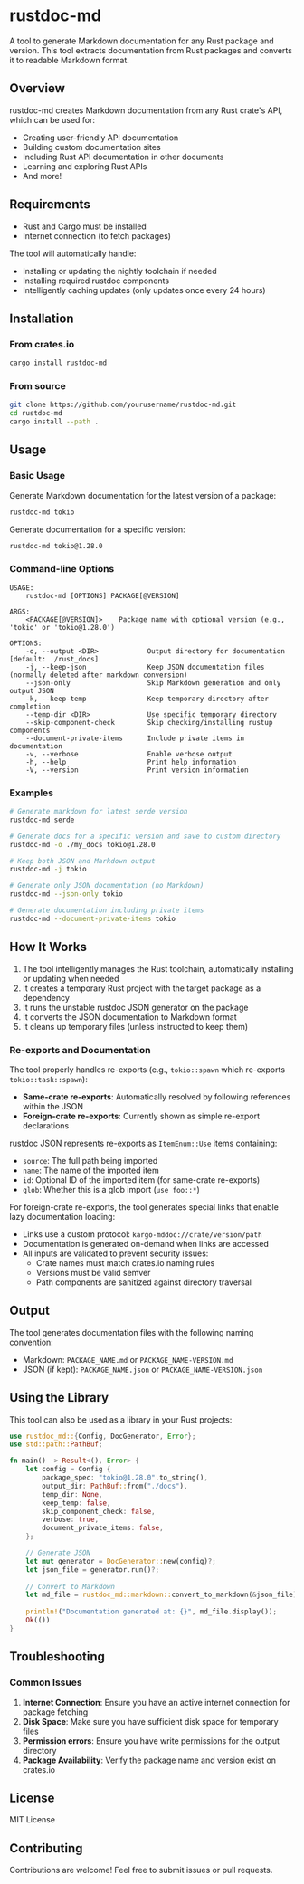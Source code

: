 # rustdoc-md

A tool to generate Markdown documentation for any Rust package and version. This tool extracts documentation from Rust packages and converts it to readable Markdown format.

## Overview

rustdoc-md creates Markdown documentation from any Rust crate's API, which can be used for:

- Creating user-friendly API documentation
- Building custom documentation sites
- Including Rust API documentation in other documents
- Learning and exploring Rust APIs
- And more!

## Requirements

- Rust and Cargo must be installed
- Internet connection (to fetch packages)

The tool will automatically handle:
- Installing or updating the nightly toolchain if needed
- Installing required rustdoc components
- Intelligently caching updates (only updates once every 24 hours)

## Installation

### From crates.io

```bash
cargo install rustdoc-md
```

### From source

```bash
git clone https://github.com/yourusername/rustdoc-md.git
cd rustdoc-md
cargo install --path .
```

## Usage

### Basic Usage

Generate Markdown documentation for the latest version of a package:

```bash
rustdoc-md tokio
```

Generate documentation for a specific version:

```bash
rustdoc-md tokio@1.28.0
```

### Command-line Options

```
USAGE:
    rustdoc-md [OPTIONS] PACKAGE[@VERSION]

ARGS:
    <PACKAGE[@VERSION]>    Package name with optional version (e.g., 'tokio' or 'tokio@1.28.0')

OPTIONS:
    -o, --output <DIR>            Output directory for documentation [default: ./rust_docs]
    -j, --keep-json               Keep JSON documentation files (normally deleted after markdown conversion)
    --json-only                   Skip Markdown generation and only output JSON
    -k, --keep-temp               Keep temporary directory after completion
    --temp-dir <DIR>              Use specific temporary directory
    --skip-component-check        Skip checking/installing rustup components
    --document-private-items      Include private items in documentation
    -v, --verbose                 Enable verbose output
    -h, --help                    Print help information
    -V, --version                 Print version information
```

### Examples

```bash
# Generate markdown for latest serde version
rustdoc-md serde

# Generate docs for a specific version and save to custom directory
rustdoc-md -o ./my_docs tokio@1.28.0

# Keep both JSON and Markdown output
rustdoc-md -j tokio

# Generate only JSON documentation (no Markdown)
rustdoc-md --json-only tokio

# Generate documentation including private items
rustdoc-md --document-private-items tokio
```

## How It Works

1. The tool intelligently manages the Rust toolchain, automatically installing or updating when needed
2. It creates a temporary Rust project with the target package as a dependency
3. It runs the unstable rustdoc JSON generator on the package
4. It converts the JSON documentation to Markdown format
5. It cleans up temporary files (unless instructed to keep them)

### Re-exports and Documentation

The tool properly handles re-exports (e.g., `tokio::spawn` which re-exports `tokio::task::spawn`):

- **Same-crate re-exports**: Automatically resolved by following references within the JSON
- **Foreign-crate re-exports**: Currently shown as simple re-export declarations

rustdoc JSON represents re-exports as `ItemEnum::Use` items containing:
- `source`: The full path being imported
- `name`: The name of the imported item  
- `id`: Optional ID of the imported item (for same-crate re-exports)
- `glob`: Whether this is a glob import (`use foo::*`)

For foreign-crate re-exports, the tool generates special links that enable lazy documentation loading:
- Links use a custom protocol: `kargo-mddoc://crate/version/path`
- Documentation is generated on-demand when links are accessed
- All inputs are validated to prevent security issues:
  - Crate names must match crates.io naming rules
  - Versions must be valid semver
  - Path components are sanitized against directory traversal

## Output

The tool generates documentation files with the following naming convention:

- Markdown: `PACKAGE_NAME.md` or `PACKAGE_NAME-VERSION.md`
- JSON (if kept): `PACKAGE_NAME.json` or `PACKAGE_NAME-VERSION.json`

## Using the Library

This tool can also be used as a library in your Rust projects:

```rust
use rustdoc_md::{Config, DocGenerator, Error};
use std::path::PathBuf;

fn main() -> Result<(), Error> {
    let config = Config {
        package_spec: "tokio@1.28.0".to_string(),
        output_dir: PathBuf::from("./docs"),
        temp_dir: None,
        keep_temp: false,
        skip_component_check: false,
        verbose: true,
        document_private_items: false,
    };

    // Generate JSON
    let mut generator = DocGenerator::new(config)?;
    let json_file = generator.run()?;
    
    // Convert to Markdown
    let md_file = rustdoc_md::markdown::convert_to_markdown(&json_file)?;
    
    println!("Documentation generated at: {}", md_file.display());
    Ok(())
}
```

## Troubleshooting

### Common Issues

1. **Internet Connection**: Ensure you have an active internet connection for package fetching
2. **Disk Space**: Make sure you have sufficient disk space for temporary files
3. **Permission errors**: Ensure you have write permissions for the output directory
4. **Package Availability**: Verify the package name and version exist on crates.io

## License

MIT License

## Contributing

Contributions are welcome! Feel free to submit issues or pull requests.